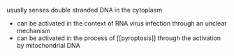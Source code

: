 usually senses double stranded DNA in the cytoplasm 

- can be activated in the context of RNA virus infection through an unclear mechanism 
- can be activated in the process of [[pyroptosis]] through the activation by mitochondrial DNA 

